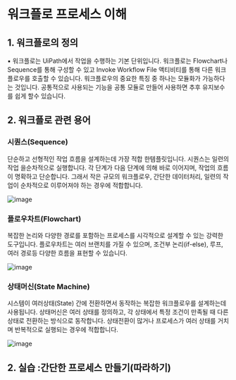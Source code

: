 # 워크플로 프로세스 이해

## 1. 워크플로의 정의

▪ 워크플로는 UiPath에서 작업을 수행하는 기본 단위입니다. 워크플로는 Flowchart나 Sequence를 통해 구성할 수 있고
Invoke Workflow File 액티비티를 통해 다른 워크플로우를 호출할 수 있습니다. 워크플로우의 중요한 특징 중 하나는 모듈화가
가능하다는 것입니다. 공통적으로 사용되는 기능을 공통 모듈로 만들어 사용하면 추후 유지보수를 쉽게 할수 있습니다.


## 2. 워크플로 관련 용어

### 시퀀스(Sequence)

단순하고 선형적인 작업 흐름을 설계하는데 가장 적합 한템플릿입니다. 시퀀스는 일련의 작업 을순차적으로 
실행합니다. 각 단계가 다음 단계에 의해 바로 이어지며, 작업의 흐름이 명확하고 단순합니다. 그래서 작은 규모의 워크플로우, 간단한 
데이터처리, 일련의 작업이 순차적으로 이루어져야 하는 경우에 적합합니다. 

![image](https://github.com/user-attachments/assets/606fc6ac-76f1-43ed-a4ba-20bf0e3ee9ec)



### 플로우차트(Flowchart)

복잡한 논리와 다양한 경로를 포함하는 프로세스를 시각적으로 설계할 수 있는 강력한 도구입니다. 
플로우차트는 여러 브랜치를 가질 수 있으며, 조건부 논리(if-else), 루프, 여러 경로등 다양한 흐름을 표현할 수 있습니다.

![image](https://github.com/user-attachments/assets/e7c369dc-584e-400b-8120-906c399be25b)


### 상태머신(State Machine)

시스템이 여러상태(State) 간에 전환하면서 동작하는 복잡한 워크플로우를 설계하는데 사용됩니다. 
상태머신은 여러 상태를 정의하고, 각 상태에서 특정 조건이 만족될 때 다른 상태로 전환하는 방식으로 동작합니다. 상태전환이 
많거나 프로세스가 여러 상태를 거치며 반복적으로 실행되는 경우에 적합합니다.

![image](https://github.com/user-attachments/assets/9fa220f6-e833-411f-bfaa-8945e36b453c)


## 2.  실습 :간단한 프로세스 만들기(따라하기)

### 










